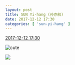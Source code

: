 ```yaml
---
layout: post
title: SUN Yi-hang (孙亦航)
date: 2017-12-12 17:30
categories: [ 'sun-yi-hang' ]
---
```


<div class="weibo-info">
  <a href="https://weibo.com/2565158051/Fzk3exMQS">2017-12-12 17:30</a>
</div>

![cute](https://img.t.sinajs.cn/t4/appstyle/expression/ext/normal/14/tza_org.gif)

<!-- more -->

<a href="https://wx2.sinaimg.cn/mw690/98e534a3gy1fme46l16q9j21400u0myf.jpg">
  <img class="weibo-pic-preview-h" src="//wx2.sinaimg.cn/orj360/98e534a3gy1fme46l16q9j21400u0myf.jpg" />
</a>
